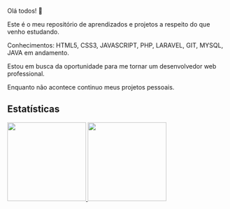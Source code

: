 Olá todos! 👋

Este é o meu repositório de aprendizados e projetos a respeito do que venho estudando.

Conhecimentos: HTML5, CSS3, JAVASCRIPT, PHP, LARAVEL, GIT, MYSQL, JAVA em andamento.

Estou em busca da oportunidade para me tornar um desenvolvedor web professional.

 Enquanto não acontece continuo meus projetos pessoais.
 
 ## Estatísticas ##
 
 <div>
<a href="https://github.com/devwsilveirasouza">
<img height="180em" src="https://github-readme-stats.vercel.app/api/top-langs/?devwsilveirasouza&layout=compact&langs_count=7&theme=dracula"/>
<img height="180em" src="https://github-readme-stats.vercel.app/api?username=devwsilveirasouza&show_icons=true&theme=dracula&include_all_commits=true&count_private=true"/>
</div>
 
